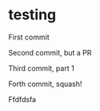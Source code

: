 # testing

First commit

Second commit, but a PR

Third commit, part 1

Forth commit, squash!

Ffdfdsfa
